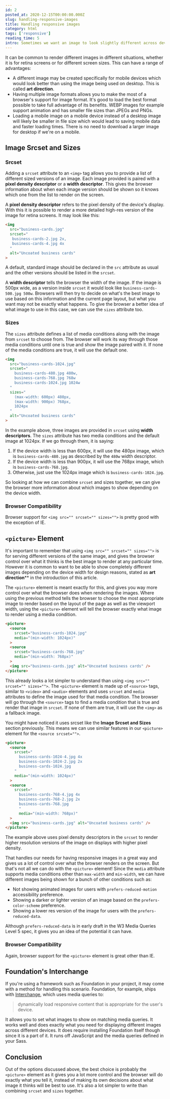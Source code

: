 ```yaml
---
id: 2
posted_at: 2020-12-15T00:00:00.000Z
slug: handling-responsive-images
title: Handling responsive images
category: html
tags: ['responsive']
reading_time: 5
intro: Sometimes we want an image to look slightly different across devices or show a different image entirely.
---
```


It can be common to render different images in different situations, whether it is for retina screens or for different screen sizes. This can have a range of advantages:

- A different image may be created specifically for mobile devices which would look better than using the image being used on desktop. This is called **art direction**.
- Having multiple image formats allows you to make the most of a browser's support for image format. It's good to load the best format possible to take full advantage of its benefits. WEBP images for example support animation and has smaller file sizes than JPEGs and PNGs.
- Loading a mobile image on a mobile device instead of a desktop image will likely be smaller in file size which would lead to saving mobile data and faster loading times. There is no need to download a larger image for desktop if we're on a mobile.

## Image Srcset and Sizes

### Srcset

Adding a `srcset` attribute to an `<img>` tag allows you to provide a list of different sized versions of an image. Each image provided is paired with a **pixel density descriptor** or a **width descriptor**. This gives the browser information about when each image version should be shown so it knows which one from the list to render on the screen.

A **pixel density descriptor** refers to the pixel density of the device's display. With this it is possible to render a more detailed high-res version of the image for retina screens. It may look like this:

```html
<img
  src="business-cards.jpg"
  srcset="
   business-cards-2.jpg 2x,
   business-cards-4.jpg 4x
  "
  alt="Uncoated business cards"
>
```

A default, standard image should be declared in the `src` attribute as usual and the other versions should be listed in the `srcset`.

A **width descriptor** tells the browser the width of the image. If the image is 500px wide, as a version inside `srcset` it would look like `business-cards-500.jpg 500w`. Browsers will then try to decide on what's the best image to use based on this information and the current page layout, but what you want may not be exactly what happens. To give the browser a better idea of what image to use in this case, we can use the `sizes` attribute too.

### Sizes

The `sizes` attribute defines a list of media conditions along with the image from `srcset` to choose from. The browser will work its way through those media conditions until one is true and show the image paired with it. If none of the media conditions are true, it will use the default one.

```html
<img
  src="business-cards-1024.jpg"
  srcset="
    business-cards-480.jpg 480w,
    business-cards-768.jpg 768w
    business-cards-1024.jpg 1024w
  "
  sizes="
    (max-width: 600px) 480px,
    (max-width: 900px) 768px,
    1024px
  "
  alt="Uncoated business cards"
>
```

In the example above, three images are provided in `srcset` using **width descriptors**. The `sizes` attribute has two media conditions and the default image at 1024px. If we go through them, it is saying:

1. If the device width is less than 600px, it will use the 480px image, which is `business-cards-480.jpg` as described by the `480w` width descriptor.
2. If the device width is less than 900px, it will use the 768px image, which is `business-cards-768.jpg`.
3. Otherwise, just use the 1024px image which is `business-cards-1024.jpg`.

So looking at how we can combine `srcset` and sizes together, we can give the browser more information about which images to show depending on the device width.

### Browser Compatibility

Browser support for `<img src="" srcset="" sizes="">` is pretty good with the exception of IE.

<can-i-use feature="srcset"></can-i-use>

## `<picture>` Element

It's important to remember that using `<img src="" srcset="" sizes="">` is for serving different versions of the same image, and gives the browser control over what it thinks is the best image to render at any particular time. However it is common to want to be able to show completely different images depending on the device width for design reasons, stated as **art direction**** in the introduction of this article.

The `<picture>` element is meant exactly for this, and gives you way more control over what the browser does when rendering the images. Where using the previous method tells the browser to choose the most appropriate image to render based on the layout of the page as well as the viewport width, using the `<picture>` element will tell the browser exactly what image to render using a media condition.

```html
<picture>
  <source 
    srcset="business-cards-1024.jpg"
    media="(min-width: 1024px)"
  >
  <source 
    srcset="business-cards-768.jpg"
    media="(min-width: 768px)"
  >
  <img src="business-cards.jpg" alt="Uncoated business cards" />
</picture>
```

This already looks a lot simpler to understand than using `<img src="" srcset="" sizes="">`. The `<picture>` element is made up of `<source>` tags, similar to `<video>` and `<audio>` elements and uses `srcset` and `media` attributes to define the image used for that media condition. The browser will go through the `<source>` tags to find a media condition that is true and render that image in `srcset`. If none of them are true, it will use the `<img>` as a fallback image.

You might have noticed it uses srcset like the **Image Srcset and Sizes** section previously. This means we can use similar features in our `<picture>` element for the `<source srcset="">`.

```html
<picture>
  <source 
    srcset="
      business-cards-1024-4.jpg 4x
      business-cards-1024-2.jpg 2x
      business-cards-1024.jpg
    "
    media="(min-width: 1024px)"
  >
  <source 
    srcset="
      business-cards-768-4.jpg 4x
      business-cards-768-2.jpg 2x
      business-cards-768.jpg
      "
      media="(min-width: 768px)"
  >
  <img src="business-cards.jpg" alt="Uncoated business cards" />
</picture>
```

The example above uses pixel density descriptors in the `srcset` to render higher resolution versions of the image on displays with higher pixel density.

That handles our needs for having responsive images in a great way and gives us a lot of control over what the browser renders on the screen. But that's not all we can do with the `<picture>` element! Since the `media` attribute supports media conditions other than `max-width` and `min-width`, we can have different images being shown for a bunch of other conditions such as:

- Not showing animated images for users with `prefers-reduced-motion` accessibility preference.
- Showing a darker or lighter version of an image based on the `prefers-color-scheme` preference.
- Showing a lower res version of the image for users with the `prefers-reduced-data`.

Although `prefers-reduced-data` is in early draft in the W3 Media Queries Level 5 spec, it gives you an idea of the potential it can have.

### Browser Compatibility

Again, browser support for the `<picture>` element is great other than IE.

<can-i-use feature="picture"></can-i-use>

## Foundation's Interchange

If you're using a framework such as Foundation in your project, it may come with a method for handling this scenario. Foundation, for example, ships with [Interchange](https://get.foundation/sites/docs/interchange.html), which uses media queries to:

<blockquote>
  dynamically load responsive content that is appropriate for the user's device.
</blockquote>

It allows you to set what images to show on matching media queries. It works well and does exactly what you need for displaying different images across different devices. It does require installing Foundation itself though since it is a part of it. It runs off JavaScript and the media queries defined in your Sass.

## Conclusion

Out of the options discussed above, the best choice is probably the `<picture>` element as it gives you a lot more control and the browser will do exactly what you tell it, instead of making its own decisions about what image it thinks will be best to use. It's also a lot simpler to write than combining `srcset` and `sizes` together.
